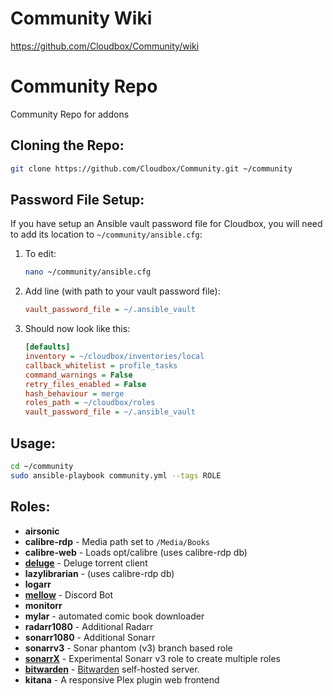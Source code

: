 # Community Wiki

https://github.com/Cloudbox/Community/wiki


# Community Repo

Community Repo for addons


## Cloning the Repo:

```bash
git clone https://github.com/Cloudbox/Community.git ~/community
```

## Password File Setup:

If you have setup an Ansible vault password file for Cloudbox, you will need to add its location to `~/community/ansible.cfg`:

1. To edit:
   ```bash
   nano ~/community/ansible.cfg
   ```

2. Add line (with path to your vault password file):
   ```ini
   vault_password_file = ~/.ansible_vault
   ```

3. Should now look like this:
   ```ini
   [defaults]
   inventory = ~/cloudbox/inventories/local
   callback_whitelist = profile_tasks
   command_warnings = False
   retry_files_enabled = False
   hash_behaviour = merge
   roles_path = ~/cloudbox/roles
   vault_password_file = ~/.ansible_vault
   ```


## Usage:

```bash
cd ~/community
sudo ansible-playbook community.yml --tags ROLE
```
## Roles:

- **airsonic**
- **calibre-rdp** - Media path set to `/Media/Books`
- **calibre-web** - Loads opt/calibre  (uses calibre-rdp db)
- **[deluge](../../wiki/Deluge)** - Deluge torrent client
- **lazylibrarian** - (uses calibre-rdp db)
- **logarr**
- **[mellow](../../wiki/Mellow-Discord-Bot)** - Discord Bot
- **monitorr**
- **mylar** - automated comic book downloader
- **radarr1080** - Additional Radarr
- **sonarr1080** - Additional Sonarr
- **sonarrv3** - Sonar phantom (v3) branch based role
- **[sonarrX](../../wiki/SonarrX)** - Experimental Sonarr v3 role to create multiple roles
- **[bitwarden](../../wiki/Bitwarden)** - [Bitwarden](https://bitwarden.com/) self-hosted server.
- **kitana** - A responsive Plex plugin web frontend

